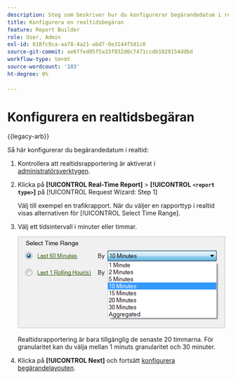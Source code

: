 ```yaml
---
description: Steg som beskriver hur du konfigurerar begärandedatum i realtid.
title: Konfigurera en realtidsbegäran
feature: Report Builder
role: User, Admin
exl-id: 818fc9ca-aa78-4a21-abd7-8e3144f5d1c0
source-git-commit: ae6ffed05f5a33f032d0c7471ccdb1029154ddbd
workflow-type: tm+mt
source-wordcount: '103'
ht-degree: 0%

---
```


# Konfigurera en realtidsbegäran

{{legacy-arb}}

Så här konfigurerar du begärandedatum i realtid:

1. Kontrollera att realtidsrapportering är aktiverat i [administratörsverktygen](https://experienceleague.adobe.com/docs/analytics/admin/admin-tools/real-time-reports/t-realtime-admin.html).
1. Klicka på **[!UICONTROL Real-Time Report]** > **[!UICONTROL `<report type>`]** på [!UICONTROL Request Wizard: Step 1]

   Välj till exempel en trafikrapport. När du väljer en rapporttyp i realtid visas alternativen för [!UICONTROL Select Time Range].

1. Välj ett tidsintervall i minuter eller timmar.

   ![Skärmbild som visar alternativen för Välj tidsintervall med de senaste 60 minuterna markerade.](assets/real_time_select_date.png)

   Realtidsrapportering är bara tillgänglig de senaste 20 timmarna. För granularitet kan du välja mellan 1 minuts granularitet och 30 minuter.
1. Klicka på **[!UICONTROL Next]** och fortsätt [konfigurera begärandelayouten](/help/analyze/legacy-report-builder/layout/layout.md).
